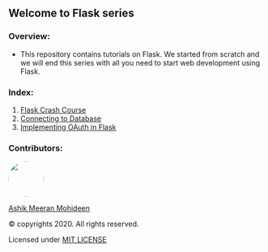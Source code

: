 ## Welcome to Flask series

### Overview:
- This repository contains tutorials on Flask. We started from scratch and we will end this series with all you need to start web development using Flask.

### Index:
1. [Flask Crash Course](https://github.com/ASHIK11ab/Flask-Series/tree/flask-crash-course)
1. [Connecting to Database](https://github.com/ASHIK11ab/Flask-Series/tree/connecting-to-database)
1. [Implementing OAuth in Flask](https://github.com/ASHIK11ab/Flask-Series/tree/OAuth-implementation)

### Contributors:
<a href="https://github.com/ASHIK11ab">
  <img style="border-radius: 50px" src="https://avatars2.githubusercontent.com/u/58099865?s=460&u=dc835e2281a9265edf2b48059f1c8151be89a1b1&v=4" width="70px" height = "70px"> 
</a> 

[Ashik Meeran Mohideen](https://github.com/ASHIK11ab)

&copy; copyrights 2020. All rights reserved.

Licensed under [MIT LICENSE](https://github.com/ASHIK11ab/Flask-Tutorials/blob/main/LICENSE)
